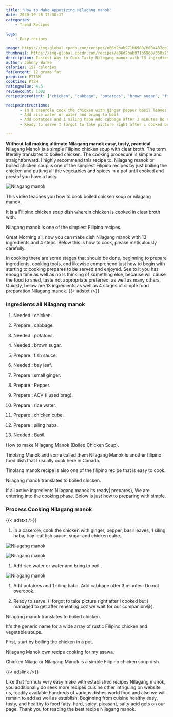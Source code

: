 ```yaml
---
title: "How to Make Appetizing Nilagang manok"
date: 2020-10-26 13:30:17
categories:
    - Trend Recipes
    
tags:
    - Easy recipes

image: https://img-global.cpcdn.com/recipes/e06d2bab971b6960/680x482cq70/nilagang-manok-recipe-main-photo.jpg
thumbnail: https://img-global.cpcdn.com/recipes/e06d2bab971b6960/350x250cq70/nilagang-manok-recipe-main-photo.jpg
description: Easiest Way to Cook Tasty Nilagang manok with 13 ingredients and 4 stages of easy cooking.
author: Johnny Burke
calories: 157 calories
fatContent: 12 grams fat
preptime: PT15M
cooktime: PT2H
ratingvalue: 4.5
reviewcount: 1302
recipeingredient: ["chicken", "cabbage", "potatoes", "brown sugar", "fish sauce", "bay leaf", "small ginger", "Pepper", "ACV i used brag", "rice water", "chicken cube", "siling haba", "Basil"]

recipeinstructions: 
      - In a caserole cook the chicken with ginger pepper basil leaves 1 siling haba bay leaffish sauce sugar and chicken cube 
      - Add rice water or water and bring to boil 
      - Add potatoes and 1 siling haba Add cabbage after 3 minutes Do not overcook 
      - Ready to serve I forgot to take picture right after i cooked but i managed to get after reheating coz we wait for our companion

---
```




**Without fail making ultimate Nilagang manok easy, tasty, practical**. Nilagang Manok is a simple Filipino chicken soup with clear broth. The term literally translates to boiled chicken. The cooking procedure is simple and straightforward. I highly recommend this recipe to. Nilagang manok or boiled chicken soup is one of the simplest Filipino recipes by just boiling the chicken and putting all the vegetables and spices in a pot until cooked and presto! you have a tasty.


![Nilagang manok](https://img-global.cpcdn.com/recipes/e06d2bab971b6960/680x482cq70/nilagang-manok-recipe-main-photo.jpg "Nilagang manok")



This video teaches you how to cook boiled chicken soup or nilagang manok.

It is a Filipino chicken soup dish wherein chicken is cooked in clear broth with.

Nilagang manok is one of the simplest Filipino recipes.


Great Morning all, now you can make dish Nilagang manok with 13 ingredients and 4 steps. Below this is how to cook, please meticulously carefully.

In cooking there are some stages that should be done, beginning to prepare ingredients, cooking tools, and likewise comprehend just how to begin with starting to cooking prepares to be served and enjoyed. See to it you has enough time as well as no is thinking of something else, because will cause the food to shed, taste not appropriate preferred, as well as many others. Quickly, below are 13 ingredients as well as 4 stages of simple food preparation Nilagang manok.
{{< adstxt />}}

### Ingredients all Nilagang manok


1. Needed  : chicken.

1. Prepare  : cabbage.

1. Needed  : potatoes.

1. Needed  : brown sugar.

1. Prepare  : fish sauce.

1. Needed  : bay leaf.

1. Prepare  : small ginger.

1. Prepare  : Pepper.

1. Prepare  : ACV (i used brag).

1. Prepare  : rice water.

1. Prepare  : chicken cube.

1. Prepare  : siling haba.

1. Needed  : Basil.


How to make Nilagang Manok (Boiled Chicken Soup).

Tinolang Manok and some called them Nilagang Manok is another filipino food dish that I usually cook here in Canada.

Tinolang manok recipe is also one of the filipino recipe that is easy to cook.

Nilagang manok translates to boiled chicken.


If all active ingredients Nilagang manok its ready| prepares}, We are entering into the cooking phase. Below is just how to preparing with simple.

### Process Cooking Nilagang manok

{{< adstxt />}}


1. In a caserole, cook the chicken with ginger, pepper, basil leaves, 1 siling haba, bay leaf,fish sauce, sugar and chicken cube..



![Nilagang manok](https://img-global.cpcdn.com/steps/bb8b6b6ec5a4e712/160x128cq70/nilagang-manok-recipe-step-1-photo.jpg" "Nilagang manok")

![Nilagang manok](https://img-global.cpcdn.com/steps/5cdef72a07b6ca4b/160x128cq70/nilagang-manok-recipe-step-1-photo.jpg" "Nilagang manok")



1. Add rice water or water and bring to boil..



![Nilagang manok](https://img-global.cpcdn.com/steps/5905fb0d8fb4fefc/160x128cq70/nilagang-manok-recipe-step-2-photo.jpg" "Nilagang manok")



1. Add potatoes and 1 siling haba. Add cabbage after 3 minutes. Do not overcook..



1. Ready to serve. (I forgot to take picture right after i cooked but i managed to get after reheating coz we wait for our companion😂).




Nilagang manok translates to boiled chicken.

It&#39;s the generic name for a wide array of rustic Filipino chicken and vegetable soups.

First, start by boiling the chicken in a pot.

Nilagang Manok own recipe cooking for my asawa.

Chicken Nilaga or Nilagang Manok is a simple Filipino chicken soup dish.


{{< adslink />}}

Like that formula very easy make with established recipes Nilagang manok, you additionally do seek more recipes cuisine other intriguing on website us, readily available hundreds of various dishes world food and also we will remain to add as well as establish. Beginning from cuisine healthy easy, tasty, and healthy to food fatty, hard, spicy, pleasant, salty acid gets on our page. Thank you for reading the best recipe Nilagang manok.
